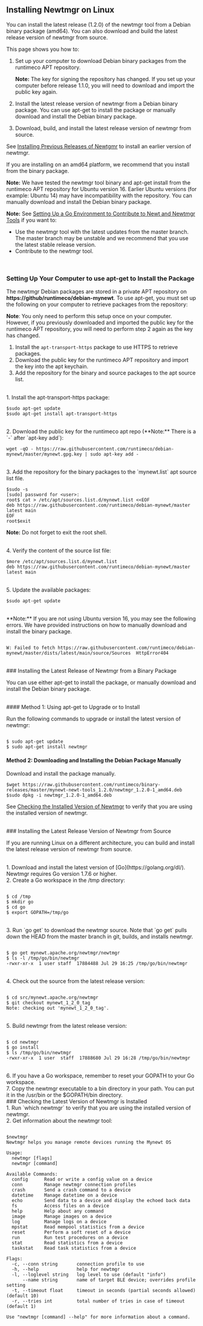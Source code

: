 ## Installing Newtmgr on Linux

You can install the latest release (1.2.0) of the newtmgr tool from a Debian binary package (amd64). You can also download and build the latest release version of newtmgr from source.   

This page shows you how to: 

1. Set up your computer to download Debian binary packages from the runtimeco APT repository.

    **Note:** The key for signing the repository has changed. If you set up your computer before release 1.1.0, you will need to download and import the public key again. 

2. Install the latest release version of newtmgr from a Debian binary package. You can use apt-get to install the package or manually download and install the Debian binary package.

3. Download, build, and install the latest release version of newtmgr from source. 

See [Installing Previous Releases of Newtgmr](/newtmgr/prev_releases) to install an earlier version of newtmgr.

If you are installing on an amd64 platform, we recommend that you install from the binary package.

**Note:**  We have tested the newtmgr tool binary and apt-get install from the runtimeco APT repository for Ubuntu version 16.  Earlier Ubuntu versions (for example: Ubuntu 14) may have incompatibility with the repository. You can manually download and install the Debian binary package.


**Note:** See [Setting Up a Go Environment to Contribute to Newt and Newtmgr Tools](/faq/go_env) if you want to:  

* Use the newtmgr tool with the latest updates from the master branch. The master branch may be unstable and we recommend that you use the latest stable release version.
* Contribute to the newtmgr tool. 

<br>

### Setting Up Your Computer to use apt-get to Install the Package

The newtmgr Debian packages are stored in a private APT repository on **https://github/runtimeco/debian-mynewt**.   To use apt-get, you must set up the following on your computer to retrieve packages from the repository:

**Note**: You only need to perform this setup once on your computer. However, if you previously downloaded and imported the public key for the runtimeco APT repository, you will need to perform step 2 again as the key has changed.


1. Install the `apt-transport-https` package to use HTTPS to retrieve packages. 
2. Download the public key for the runtimeco APT repository and import the key into the apt keychain.
3. Add the repository for the binary and source packages to the apt source list.

<br>
1. Install the apt-transport-https package:

```no-highlight
$sudo apt-get update
$sudo apt-get install apt-transport-https
```

<br>
2. Download the public key for the runtimeco apt repo  (**Note:** There is  a `-` after  `apt-key add`):

```no-highlight
wget -qO - https://raw.githubusercontent.com/runtimeco/debian-mynewt/master/mynewt.gpg.key | sudo apt-key add -
```

<br>
3. Add the repository for the binary packages to the `mynewt.list` apt source list file.

```no-highlight
$sudo -s
[sudo] password for <user>:
root$ cat > /etc/apt/sources.list.d/mynewt.list <<EOF
deb https://raw.githubusercontent.com/runtimeco/debian-mynewt/master latest main
EOF
root$exit
```
**Note:** Do not forget to exit the root shell.

<br>
4. Verify the content of the source list file:

```no-highlight
$more /etc/apt/sources.list.d/mynewt.list
deb https://raw.githubusercontent.com/runtimeco/debian-mynewt/master latest main
```

<br>
5. Update the available packages:

```no-highlight
$sudo apt-get update
```

<br>
**Note:** If you are not using Ubuntu version 16, you may see the following errors.  We have provided instructions on how to manually download and install the binary package.

```no-highlight

W: Failed to fetch https://raw.githubusercontent.com/runtimeco/debian-mynewt/master/dists/latest/main/source/Sources  HttpError404

```
<br> 
### Installing the Latest Release of Newtmgr from a Binary Package 

You can use either apt-get to install the package, or manually download and install the Debian binary package. 

<br>
#### Method 1: Using apt-get to Upgrade or to Install

Run the following commands to upgrade or install the latest version of newtmgr:

```no-highlight

$ sudo apt-get update 
$ sudo apt-get install newtmgr

```

#### Method 2: Downloading and Installing the Debian Package Manually

Download and install the package manually.

```no-highlight
$wget https://raw.githubusercontent.com/runtimeco/binary-releases/master/mynewt-newt-tools_1.2.0/newtmgr_1.2.0-1_amd64.deb
$sudo dpkg -i newtmgr_1.2.0-1_amd64.deb
```

See [Checking the Installed Version of Newtmgr](#check) to verify that you are using the installed version of newtmgr.

<br>
### Installing the Latest Release Version of Newtmgr from Source

If you are running Linux on a different architecture, you can build and install the latest release version of newtmgr from source.

<br>
1. Download and install the latest version of [Go](https://golang.org/dl/). Newtmgr requires Go version 1.7.6 or higher.

<br>
2. Create a Go workspace in the /tmp directory: 

```no-highlight

$ cd /tmp
$ mkdir go
$ cd go
$ export GOPATH=/tmp/go

```

<br>
3. Run `go get` to download the newtmgr source.  Note that `go get` pulls down the HEAD from the master branch in git, builds, and installs newtmgr.

```no-highlight

$ go get mynewt.apache.org/newtmgr/newtmgr
$ ls -l /tmp/go/bin/newtmgr
-rwxr-xr-x  1 user staff  17884488 Jul 29 16:25 /tmp/go/bin/newtmgr

```

<br>
4. Check out the source from the latest release version:

```no-highlight

$ cd src/mynewt.apache.org/newtmgr
$ git checkout mynewt_1_2_0_tag
Note: checking out 'mynewt_1_2_0_tag'.

```

<br> 5. Build newtmgr from the latest release version: 

```no-highlight

$ cd newtmgr
$ go install
$ ls /tmp/go/bin/newtmgr
-rwxr-xr-x  1 user  staff  17888680 Jul 29 16:28 /tmp/go/bin/newtmgr

```

<br>
6. If you have a Go workspace, remember to reset your GOPATH to your Go workspace.

<br>
7. Copy the newtmgr executable to a bin directory in your path. You can put it in the /usr/bin or the $GOPATH/bin directory.

<br>
###<a name="check"></a> Checking the Latest Version of Newtmgr is Installed

<br>
1. Run `which newtmgr` to verify that you are using the installed version of newtmgr.

<br>
2. Get information about the newtmgr tool:

```no-highlight

$newtmgr
Newtmgr helps you manage remote devices running the Mynewt OS

Usage:
  newtmgr [flags]
  newtmgr [command]

Available Commands:
  config      Read or write a config value on a device
  conn        Manage newtmgr connection profiles
  crash       Send a crash command to a device
  datetime    Manage datetime on a device
  echo        Send data to a device and display the echoed back data
  fs          Access files on a device
  help        Help about any command
  image       Manage images on a device
  log         Manage logs on a device
  mpstat      Read mempool statistics from a device
  reset       Perform a soft reset of a device
  run         Run test procedures on a device
  stat        Read statistics from a device
  taskstat    Read task statistics from a device

Flags:
  -c, --conn string       connection profile to use
  -h, --help              help for newtmgr
  -l, --loglevel string   log level to use (default "info")
      --name string       name of target BLE device; overrides profile setting
  -t, --timeout float     timeout in seconds (partial seconds allowed) (default 10)
  -r, --tries int         total number of tries in case of timeout (default 1)

Use "newtmgr [command] --help" for more information about a command.

```

<br>
